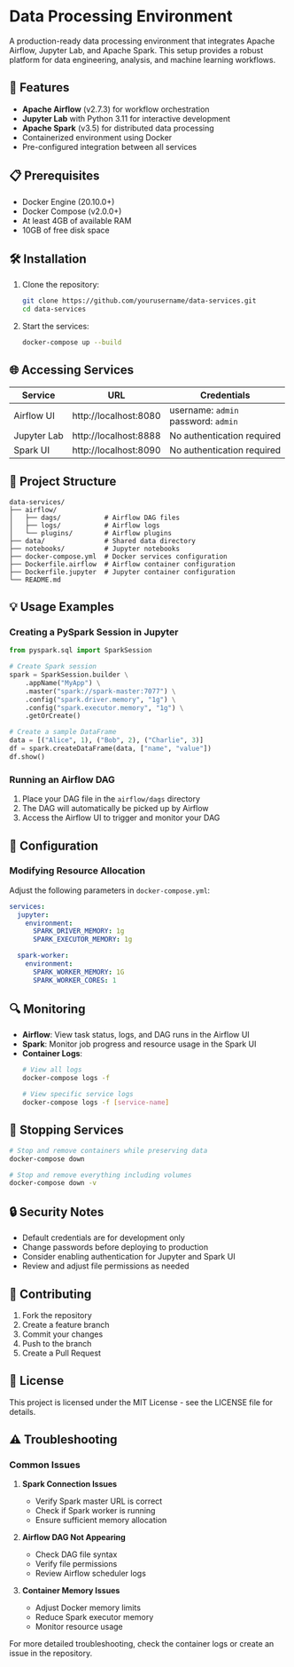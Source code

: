 # Data Processing Environment

A production-ready data processing environment that integrates Apache Airflow, Jupyter Lab, and Apache Spark. This setup provides a robust platform for data engineering, analysis, and machine learning workflows.

## 🚀 Features

- **Apache Airflow** (v2.7.3) for workflow orchestration
- **Jupyter Lab** with Python 3.11 for interactive development
- **Apache Spark** (v3.5) for distributed data processing
- Containerized environment using Docker
- Pre-configured integration between all services

## 📋 Prerequisites

- Docker Engine (20.10.0+)
- Docker Compose (v2.0.0+)
- At least 4GB of available RAM
- 10GB of free disk space

## 🛠 Installation

1. Clone the repository:
   ```bash
   git clone https://github.com/yourusername/data-services.git
   cd data-services
   ```

2. Start the services:
   ```bash
   docker-compose up --build
   ```

## 🌐 Accessing Services

| Service | URL | Credentials |
|---------|-----|-------------|
| Airflow UI | http://localhost:8080 | username: `admin`<br>password: `admin` |
| Jupyter Lab | http://localhost:8888 | No authentication required |
| Spark UI | http://localhost:8090 | No authentication required |

## 📁 Project Structure

```
data-services/
├── airflow/
│   ├── dags/           # Airflow DAG files
│   ├── logs/           # Airflow logs
│   └── plugins/        # Airflow plugins
├── data/               # Shared data directory
├── notebooks/          # Jupyter notebooks
├── docker-compose.yml  # Docker services configuration
├── Dockerfile.airflow  # Airflow container configuration
├── Dockerfile.jupyter  # Jupyter container configuration
└── README.md
```

## 💡 Usage Examples

### Creating a PySpark Session in Jupyter

```python
from pyspark.sql import SparkSession

# Create Spark session
spark = SparkSession.builder \
    .appName("MyApp") \
    .master("spark://spark-master:7077") \
    .config("spark.driver.memory", "1g") \
    .config("spark.executor.memory", "1g") \
    .getOrCreate()

# Create a sample DataFrame
data = [("Alice", 1), ("Bob", 2), ("Charlie", 3)]
df = spark.createDataFrame(data, ["name", "value"])
df.show()
```

### Running an Airflow DAG

1. Place your DAG file in the `airflow/dags` directory
2. The DAG will automatically be picked up by Airflow
3. Access the Airflow UI to trigger and monitor your DAG

## 🔧 Configuration

### Modifying Resource Allocation

Adjust the following parameters in `docker-compose.yml`:

```yaml
services:
  jupyter:
    environment:
      SPARK_DRIVER_MEMORY: 1g
      SPARK_EXECUTOR_MEMORY: 1g

  spark-worker:
    environment:
      SPARK_WORKER_MEMORY: 1G
      SPARK_WORKER_CORES: 1
```

## 🔍 Monitoring

- **Airflow**: View task status, logs, and DAG runs in the Airflow UI
- **Spark**: Monitor job progress and resource usage in the Spark UI
- **Container Logs**: 
  ```bash
  # View all logs
  docker-compose logs -f

  # View specific service logs
  docker-compose logs -f [service-name]
  ```

## 🛑 Stopping Services

```bash
# Stop and remove containers while preserving data
docker-compose down

# Stop and remove everything including volumes
docker-compose down -v
```

## 🔒 Security Notes

- Default credentials are for development only
- Change passwords before deploying to production
- Consider enabling authentication for Jupyter and Spark UI
- Review and adjust file permissions as needed

## 🤝 Contributing

1. Fork the repository
2. Create a feature branch
3. Commit your changes
4. Push to the branch
5. Create a Pull Request

## 📝 License

This project is licensed under the MIT License - see the LICENSE file for details.

## ⚠️ Troubleshooting

### Common Issues

1. **Spark Connection Issues**
   - Verify Spark master URL is correct
   - Check if Spark worker is running
   - Ensure sufficient memory allocation

2. **Airflow DAG Not Appearing**
   - Check DAG file syntax
   - Verify file permissions
   - Review Airflow scheduler logs

3. **Container Memory Issues**
   - Adjust Docker memory limits
   - Reduce Spark executor memory
   - Monitor resource usage

For more detailed troubleshooting, check the container logs or create an issue in the repository.